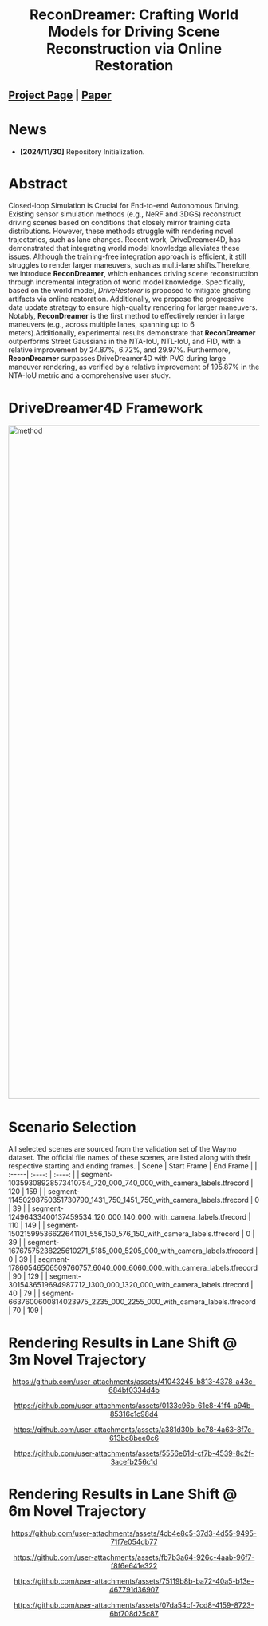 <div align="center">   
  
# ReconDreamer: Crafting World Models for Driving Scene Reconstruction via Online Restoration
</div>

 
## [Project Page](https://recondreamer.github.io/) | [Paper]()

# News
- **[2024/11/30]** Repository Initialization.

# Abstract 
Closed-loop Simulation is Crucial for End-to-end Autonomous Driving. Existing sensor simulation methods (e.g., NeRF and 3DGS) reconstruct driving scenes based on conditions that closely mirror training data distributions. However, these methods struggle with rendering novel trajectories, such as lane changes. Recent work, DriveDreamer4D, has demonstrated that integrating world model knowledge alleviates these issues. Although the training-free integration approach is efficient, it still struggles to render larger maneuvers, such as multi-lane shifts.Therefore, we introduce **ReconDreamer**, which enhances driving scene reconstruction through incremental integration of world model knowledge. Specifically, based on the world model, *DriveRestorer* is proposed to mitigate ghosting artifacts via online restoration. Additionally, we propose the progressive data update strategy to ensure high-quality rendering for larger maneuvers. Notably, **ReconDreamer** is the first method to effectively render in large maneuvers (e.g., across multiple lanes, spanning up to 6 meters).Additionally, experimental results demonstrate that **ReconDreamer** outperforms Street Gaussians in the NTA-IoU, NTL-IoU, and FID, with a relative improvement by 24.87%, 6.72%, and 29.97%. Furthermore, **ReconDreamer** surpasses DriveDreamer4D with PVG during large maneuver rendering, as verified by a relative improvement of 195.87% in the NTA-IoU metric and a comprehensive user study.
# DriveDreamer4D Framework

<img width="1349" alt="method" src="https://github.com/user-attachments/assets/3bb9f09f-2743-4c5b-bb4f-b3d6ea675f56">

# Scenario Selection

All selected scenes are sourced from the validation set of the Waymo dataset. The official file names of these scenes, are listed along with their respective starting and ending frames.
| Scene | Start Frame | End Frame |
| :-----| :----: | :----: |
| segment-10359308928573410754_720_000_740_000_with_camera_labels.tfrecord | 120 | 159 |
| segment-11450298750351730790_1431_750_1451_750_with_camera_labels.tfrecord | 0 | 39 |
| segment-12496433400137459534_120_000_140_000_with_camera_labels.tfrecord | 110 | 149 |
| segment-15021599536622641101_556_150_576_150_with_camera_labels.tfrecord | 0 | 39 |
| segment-16767575238225610271_5185_000_5205_000_with_camera_labels.tfrecord | 0 | 39 |
| segment-17860546506509760757_6040_000_6060_000_with_camera_labels.tfrecord | 90 | 129 |
| segment-3015436519694987712_1300_000_1320_000_with_camera_labels.tfrecord | 40 | 79 |
| segment-6637600600814023975_2235_000_2255_000_with_camera_labels.tfrecord | 70 | 109 |

# Rendering Results in Lane Shift @ 3m Novel Trajectory


<div align="center">   
  
https://github.com/user-attachments/assets/41043245-b813-4378-a43c-684bf0334d4b

</div>
<div align="center">   

  https://github.com/user-attachments/assets/0133c96b-61e8-41f4-a94b-85316c1c98d4

</div>
<div align="center">   

  https://github.com/user-attachments/assets/a381d30b-bc78-4a63-8f7c-613bc8bee0c6

</div>
<div align="center">   

  https://github.com/user-attachments/assets/5556e61d-cf7b-4539-8c2f-3acefb256c1d

</div>


# Rendering Results in Lane Shift @ 6m Novel Trajectory

<div align="center">   

https://github.com/user-attachments/assets/4cb4e8c5-37d3-4d55-9495-71f7e054db77

</div>
<div align="center">   

https://github.com/user-attachments/assets/fb7b3a64-926c-4aab-96f7-f8f6e641e322

</div>
<div align="center">   

https://github.com/user-attachments/assets/75119b8b-ba72-40a5-b13e-467791d36907

</div>
<div align="center">   

https://github.com/user-attachments/assets/07da54cf-7cd8-4159-8723-6bf708d25c87


</div>


